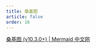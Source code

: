 ```yaml
---
title: 桑基图
article: false
order: 16
---
```


[桑基图 (v10.3.0+) | Mermaid 中文网](https://mermaid.nodejs.cn/syntax/sankey.html)
